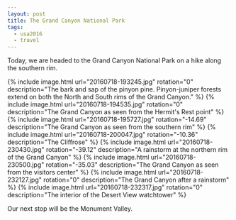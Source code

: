 ```yaml
---
layout: post
title: The Grand Canyon National Park
tags:
  - usa2016
  - travel
---
```


Today, we are headed to the Grand Canyon National Park on a hike along the southern rim.

  {% include image.html url="20160718-193245.jpg" rotation="0" description="The bark and sap of the pinyon pine. Pinyon-juniper forests extend on both the North and South rims of the Grand Canyon." %}
  {% include image.html url="20160718-194535.jpg" rotation="0" description="The Grand Canyon as seen from the Hermit's Rest point" %}
  {% include image.html url="20160718-195727.jpg" rotation="-14.69" description="The Grand Canyon as seen from the southern rim" %}
  {% include image.html url="20160718-200047.jpg" rotation="-10.36" description="The Cliffrose" %}
  {% include image.html url="20160718-230430.jpg" rotation="-39.12" description="A rainstorm at the northern rim of the Grand Canyon" %}
  {% include image.html url="20160718-230500.jpg" rotation="-35.03" description="The Grand Canyon as seen from the visitors center" %}
  {% include image.html url="20160718-232127.jpg" rotation="0" description="The Grand Canyon after a rainstorm" %}
  {% include image.html url="20160718-232317.jpg" rotation="0" description="The interior of the Desert View watchtower" %}

Our next stop will be the Monument Valley.
